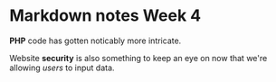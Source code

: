 # Markdown notes Week 4

**PHP** code has gotten noticably more intricate.

Website **security** is also something to keep an eye on now that we're allowing *users* to input data. 
